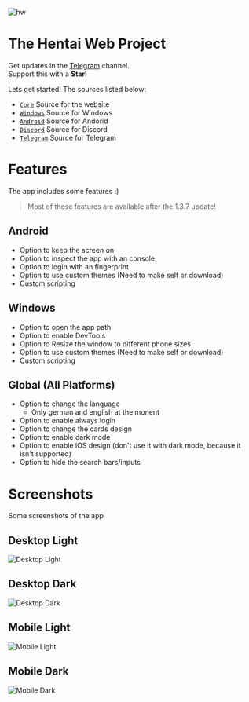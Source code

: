 ![hw](https://cdn.discordapp.com/attachments/808975524386177034/937078712338374736/hw139.png)

# The Hentai Web Project

Get updates in the [Telegram](https://t.me/HentaiWebUpdates) channel.  
Support this with a **Star**!

Lets get started! The sources listed below:

- [`Core`](https://github.com/Hentai-Web/Core) Source for the website
- [`Windows`](https://github.com/Hentai-Web/Windows) Source for Windows
- [`Android`](https://github.com/Hentai-Web/Android) Source for Andorid
- [`Discord`](https://github.com/Hentai-Web/Discord) Source for Discord
- [`Telegram`](https://github.com/Hentai-Web/Telegram) Source for Telegram

# Features

The app includes some features :)

> Most of these features are available after the 1.3.7 update!

## Android

- Option to keep the screen on
- Option to inspect the app with an console
- Option to login with an fingerprint
- Option to use custom themes (Need to make self or download)
- Custom scripting

## Windows

- Option to open the app path
- Option to enable DevTools
- Option to Resize the window to different phone sizes
- Option to use custom themes (Need to make self or download)
- Custom scripting

## Global (All Platforms)

- Option to change the language
  - Only german and english at the monent
- Option to enable always login
- Option to change the cards design
- Option to enable dark mode
- Option to enable iOS design (don't use it with dark mode, because it isn't supported)
- Option to hide the search bars/inputs

# Screenshots

Some screenshots of the app

## Desktop Light

![Desktop Light](https://raw.githubusercontent.com/DerGoogler/Hentai-Web/master/Website/images/desktop_light.png)

## Desktop Dark

![Desktop Dark](https://raw.githubusercontent.com/DerGoogler/Hentai-Web/master/Website/images/desktop_dark.png)

## Mobile Light

![Mobile Light](https://raw.githubusercontent.com/DerGoogler/Hentai-Web/master/Website/images/mobile_light.png)

## Mobile Dark

![Mobile Dark](https://raw.githubusercontent.com/DerGoogler/Hentai-Web/master/Website/images/mobile_dark.png)

